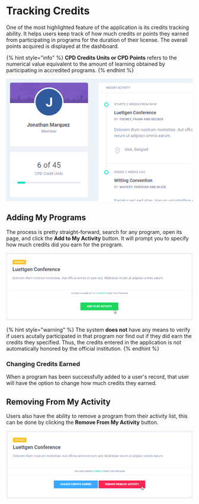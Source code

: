 # Tracking Credits

One of the most highlighted feature of the application is its credits tracking ability. It helps users keep track of how much credits or points they earned from participating in programs for the duration of their license. The overall points acquired is displayed at the dashboard.

{% hint style="info" %}
**CPD Credits Units or CPD Points** refers to the numerical value equivalent to the amount of learning obtained by participating in accredited programs.
{% endhint %}

![](../../.gitbook/assets/app-credits.png)

## Adding My Programs

The process is pretty straight-forward, search for any program, open its page, and click the **Add to My Activity** button. It will prompt you to specify how much credits did you earn for the program.

![](../../.gitbook/assets/programs-add-activity.png)

{% hint style="warning" %}
The system **does not** have any means to verify if users acutally participated in that program nor find out if they did earn the credits they specified. Thus, the credits entered in the application is not automatically honored by the official institution.
{% endhint %}

### Changing Credits Earned

When a program has been successfully added to a user's record, that user will have the option to change how much credits they earned.

## Removing From My Activity

Users also have the ability to remove a program from their activity list, this can be done by clicking the **Remove From My Activity** button.

![](../../.gitbook/assets/programs-remove-activity.png)